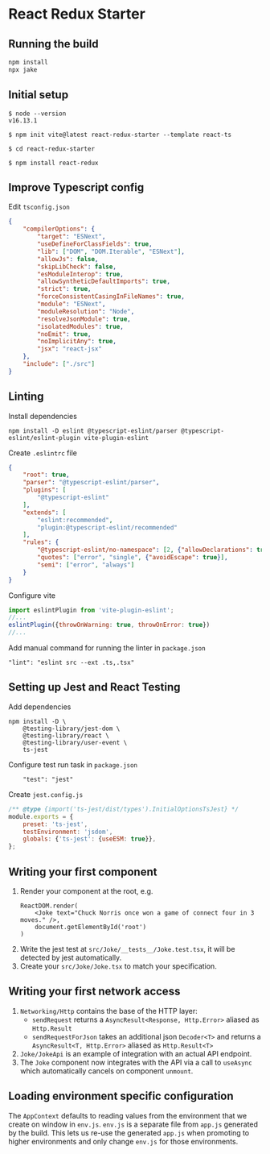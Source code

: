 # React Redux Starter

## Running the build

```bash
npm install
npx jake
```

## Initial setup

```
$ node --version
v16.13.1

$ npm init vite@latest react-redux-starter --template react-ts

$ cd react-redux-starter 

$ npm install react-redux
```

## Improve Typescript config

Edit `tsconfig.json`
```json
{
    "compilerOptions": {
        "target": "ESNext",
        "useDefineForClassFields": true,
        "lib": ["DOM", "DOM.Iterable", "ESNext"],
        "allowJs": false,
        "skipLibCheck": false,
        "esModuleInterop": true,
        "allowSyntheticDefaultImports": true,
        "strict": true,
        "forceConsistentCasingInFileNames": true,
        "module": "ESNext",
        "moduleResolution": "Node",
        "resolveJsonModule": true,
        "isolatedModules": true,
        "noEmit": true,
        "noImplicitAny": true,
        "jsx": "react-jsx"
    },
    "include": ["./src"]
}
```

## Linting

Install dependencies

```shell
npm install -D eslint @typescript-eslint/parser @typescript-eslint/eslint-plugin vite-plugin-eslint
```

Create `.eslintrc` file

```json
{
    "root": true,
    "parser": "@typescript-eslint/parser",
    "plugins": [
        "@typescript-eslint"
    ],
    "extends": [
        "eslint:recommended",
        "plugin:@typescript-eslint/recommended"
    ],
    "rules": {
        "@typescript-eslint/no-namespace": [2, {"allowDeclarations": true}],
        "quotes": ["error", "single", {"avoidEscape": true}],
        "semi": ["error", "always"]
    }
}
```

Configure vite

```js
import eslintPlugin from 'vite-plugin-eslint';
//...
eslintPlugin({throwOnWarning: true, throwOnError: true})
//...
```

Add manual command for running the linter in `package.json`

```
"lint": "eslint src --ext .ts,.tsx"
```

## Setting up Jest and React Testing

Add dependencies

```shell
npm install -D \
    @testing-library/jest-dom \
    @testing-library/react \
    @testing-library/user-event \
    ts-jest
```

Configure test run task in `package.json`

```
    "test": "jest"
```

Create `jest.config.js`

```js
/** @type {import('ts-jest/dist/types').InitialOptionsTsJest} */
module.exports = {
    preset: 'ts-jest',
    testEnvironment: 'jsdom',
    globals: {'ts-jest': {useESM: true}},
};
```

## Writing your first component

1. Render your component at the root, e.g.
   ```
   ReactDOM.render(
       <Joke text="Chuck Norris once won a game of connect four in 3 moves." />,
       document.getElementById('root')
   )
   ```
1. Write the jest test at `src/Joke/__tests__/Joke.test.tsx`, it will be detected by jest automatically.
1. Create your `src/Joke/Joke.tsx` to match your specification.

## Writing your first network access

1. `Networking/Http` contains the base of the HTTP layer:
   * `sendRequest` returns a `AsyncResult<Response, Http.Error>` aliased as `Http.Result`
   * `sendRequestForJson` takes an additional json `Decoder<T>`
     and returns a `AsyncResult<T, Http.Error>` aliased as `Http.Result<T>`
1. `Joke/JokeApi` is an example of integration with an actual API endpoint.
1. The `Joke` component now integrates with the API via a call to `useAsync` 
   which automatically cancels on component `unmount`.

## Loading environment specific configuration

The `AppContext` defaults to reading values from the environment that we create on window in `env.js`.
`env.js` is a separate file from `app.js` generated by the build. This lets us re-use the generated `app.js`
when promoting to higher environments and only change `env.js` for those environments. 
